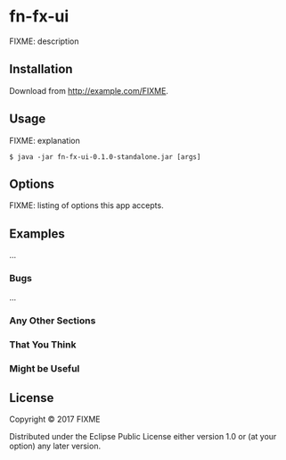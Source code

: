 # fn-fx-ui

FIXME: description

## Installation

Download from http://example.com/FIXME.

## Usage

FIXME: explanation

    $ java -jar fn-fx-ui-0.1.0-standalone.jar [args]

## Options

FIXME: listing of options this app accepts.

## Examples

...

### Bugs

...

### Any Other Sections
### That You Think
### Might be Useful

## License

Copyright © 2017 FIXME

Distributed under the Eclipse Public License either version 1.0 or (at
your option) any later version.
